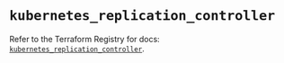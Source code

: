 # `kubernetes_replication_controller`

Refer to the Terraform Registry for docs: [`kubernetes_replication_controller`](https://registry.terraform.io/providers/hashicorp/kubernetes/2.32.0/docs/resources/replication_controller).
